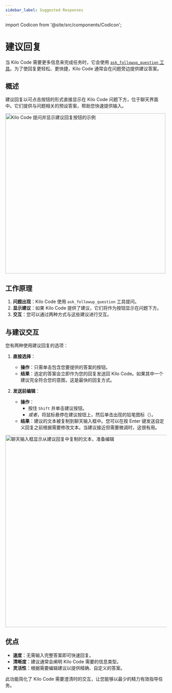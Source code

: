 ```yaml
---
sidebar_label: Suggested Responses
---
```


import Codicon from '@site/src/components/Codicon';

# 建议回复

当 Kilo Code 需要更多信息来完成任务时，它会使用 [`ask_followup_question` 工具](/features/tools/ask-followup-question)。为了使回复更轻松、更快捷，Kilo Code 通常会在问题旁边提供建议答案。

## 概述

建议回复以可点击按钮的形式直接显示在 Kilo Code 问题下方，位于聊天界面中。它们提供与问题相关的预设答案，帮助您快速提供输入。

<img src="/docs/img/suggested-responses/suggested-responses.png" alt="Kilo Code 提问并显示建议回复按钮的示例" width="500" />

## 工作原理

1.  **问题出现**：Kilo Code 使用 `ask_followup_question` 工具提问。
2.  **显示建议**：如果 Kilo Code 提供了建议，它们将作为按钮显示在问题下方。
3.  **交互**：您可以通过两种方式与这些建议进行交互。

## 与建议交互

您有两种使用建议回复的选项：

1.  **直接选择**：
    *   **操作**：只需单击包含您要提供的答案的按钮。
    *   **结果**：选定的答案会立即作为您的回复发送回 Kilo Code。如果其中一个建议完全符合您的意图，这是最快的回复方式。

2.  **发送前编辑**：
    *   **操作**：
        *   按住 `Shift` 并单击建议按钮。
        *   *或者*，将鼠标悬停在建议按钮上，然后单击出现的铅笔图标（<Codicon name="edit" />）。
    *   **结果**：建议的文本被复制到聊天输入框中。您可以在按 Enter 键发送自定义回复之前根据需要修改文本。当建议接近但需要微调时，这很有用。

<img src="/docs/img/suggested-responses/suggested-responses-1.png" alt="聊天输入框显示从建议回复中复制的文本，准备编辑" width="600" />

## 优点

*   **速度**：无需输入完整答案即可快速回复。
*   **清晰度**：建议通常会阐明 Kilo Code 需要的信息类型。
*   **灵活性**：根据需要编辑建议以提供精确、自定义的答案。

此功能简化了 Kilo Code 需要澄清时的交互，让您能够以最少的精力有效指导任务。